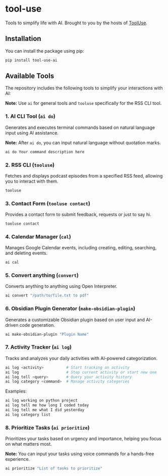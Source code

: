 # tool-use

Tools to simplify life with AI. Brought to you by the hosts of [ToolUse](https://www.youtube.com/@ToolUseAI).

## Installation

You can install the package using pip:

```bash
pip install tool-use-ai
```

## Available Tools

The repository includes the following tools to simplify your interactions with AI:

**Note:** Use `ai` for general tools and `tooluse` specifically for the RSS CLI tool.

### 1. AI CLI Tool (`ai do`)

Generates and executes terminal commands based on natural language input using AI assistance.

**Note:** After `ai do`, you can input natural language without quotation marks.

```bash
ai do Your command description here
```

### 2. RSS CLI (`tooluse`)

Fetches and displays podcast episodes from a specified RSS feed, allowing you to interact with them.

```bash
tooluse
```

### 3. Contact Form (`tooluse contact`)

Provides a contact form to submit feedback, requests or just to say hi.

```bash
tooluse contact
```

### 4. Calendar Manager (`cal`)

Manages Google Calendar events, including creating, editing, searching, and deleting events.

```bash
ai cal
```

### 5. Convert anything (`convert`)

Converts anything to anything using Open Interpreter.

```bash
ai convert "/path/to/file.txt to pdf"
```

### 6. Obsidian Plugin Generator (`make-obsidian-plugin`)

Generates a customizable Obsidian plugin based on user input and AI-driven code generation.


```bash
ai make-obsidian-plugin "Plugin Name"
```


### 7. Activity Tracker (`ai log`)

Tracks and analyzes your daily activities with AI-powered categorization.

```bash
ai log <activity>          # Start tracking an activity
ai log                     # Stop current activity or start new one
ai log tell <query>        # Query your activity history
ai log category <command>  # Manage activity categories
```

Examples:

```bash
ai log working on python project
ai log tell me how long I coded today
ai log tell me what I did yesterday
ai log category list
```

### 8. Prioritize Tasks (`ai prioritize`)

Prioritizes your tasks based on urgency and importance, helping you focus on what matters most.

**Note:** You can input your tasks using voice commands for a hands-free experience.

```bash
ai prioritize "List of tasks to prioritize"
```
